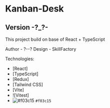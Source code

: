 # Kanban-Desk
## Version -?_?-

This project build on base of React + TypeScript

Author - ?--?
Design - SkillFactory

Technologies: 
  - [React]
  - [TypeScript]
  - [Redux]
  - [Tailwind CSS]
  - [Vite]
  - ![Vitest]
  - ![#f03c15](https://placehold.co/15x15/f03c15/f03c15.png) `#f03c15`
